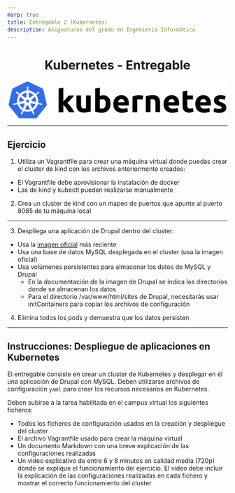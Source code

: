 ```yaml
---
marp: true
title: Entregable 2 (Kubernetes)
description: Asignaturas del grado en Ingeniería Informática 
---
```


<!-- size: 16:9 -->
<!-- theme: default -->

<!-- paginate: false -->
<!-- headingDivider: 1 -->

<style>
h1 {
  text-align: center;
}
img[alt~="center"] {
  display: block;
  margin: 0 auto;
}
</style>

# Kubernetes - Entregable

![width:480 center](img/Kubernetes_logo.svg)

---

## Ejercicio

1. Utiliza un Vagrantfile para crear una máquina virtual donde puedas crear el cluster de kind con los archivos anteriormente creados:
- El Vagrantfile debe aprovisionar la instalación de docker
- Las de kind y kubectl pueden realizarse manualmente

2. Crea un cluster de kind con un mapeo de puertos que apunte al puerto 8085 de tu máquina local

---

3. Despliega una aplicación de Drupal dentro del cluster:
- Usa la [imagen oficial](https://hub.docker.com/_/drupal) más reciente
- Usa una base de datos MySQL desplegada en el cluster (usa la imagen oficial)
- Usa volúmenes persistentes para almacenar los datos de MySQL y Drupal
  - En la documentación de la imagen de Drupal se indica los directorios donde se almacenan los datos
  - Para el directorio /var/www/html/sites de Drupal, necesitarás usar initContainers para copiar los archivos de configuración

4. Elimina todos los pods y demuestra que los datos persisten

---

## Instrucciones: Despliegue de aplicaciones en Kubernetes

El entregable consiste en crear un cluster de Kubernetes y desplegar en él una aplicación de Drupal con MySQL. Deben utilizarse archivos de configuración `yaml` para crear los recursos necesarios en Kubernetes.

Deben subirse a la tarea habilitada en el campus virtual los siguientes ficheros:
- Todos los ficheros de configuración usados en la creación y despliegue del cluster
- El archivo Vagrantfile usado para crear la máquina virtual
- Un documento Markdown con una breve explicación de las configuraciones realizadas
- Un video explicativo de entre 6 y 8 minutos en calidad media (720p) donde se explique el funcionamiento del ejercicio. El video debe incluir la explicación de las configuraciones realizadas en cada fichero y mostrar el correcto funcionamiento del cluster
